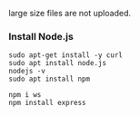 large size files are not uploaded.

### Install Node.js
```
sudo apt-get install -y curl
sudo apt install node.js
nodejs -v
sudo apt install npm
```

```
npm i ws
npm install express
```

